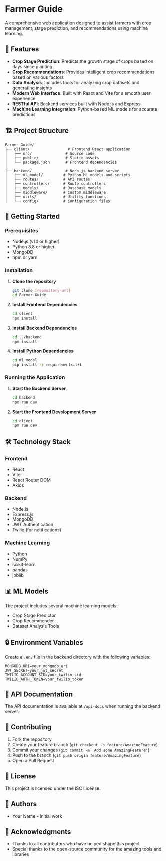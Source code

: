 # Farmer Guide

A comprehensive web application designed to assist farmers with crop management, stage prediction, and recommendations using machine learning.

## 🌟 Features

- **Crop Stage Prediction**: Predicts the growth stage of crops based on days since planting
- **Crop Recommendations**: Provides intelligent crop recommendations based on various factors
- **Data Analysis**: Includes tools for analyzing crop datasets and generating insights
- **Modern Web Interface**: Built with React and Vite for a smooth user experience
- **RESTful API**: Backend services built with Node.js and Express
- **Machine Learning Integration**: Python-based ML models for accurate predictions

## 🏗️ Project Structure

```
Farmer Guide/
├── client/                 # Frontend React application
│   ├── src/               # Source code
│   ├── public/            # Static assets
│   └── package.json       # Frontend dependencies
│
├── backend/               # Node.js backend server
│   ├── ml_model/         # Python ML models and scripts
│   ├── routes/           # API routes
│   ├── controllers/      # Route controllers
│   ├── models/           # Database models
│   ├── middleware/       # Custom middleware
│   ├── utils/            # Utility functions
│   └── config/           # Configuration files
```

## 🚀 Getting Started

### Prerequisites

- Node.js (v14 or higher)
- Python 3.8 or higher
- MongoDB
- npm or yarn

### Installation

1. **Clone the repository**
   ```bash
   git clone [repository-url]
   cd Farmer-Guide
   ```

2. **Install Frontend Dependencies**
   ```bash
   cd client
   npm install
   ```

3. **Install Backend Dependencies**
   ```bash
   cd ../backend
   npm install
   ```

4. **Install Python Dependencies**
   ```bash
   cd ml_model
   pip install -r requirements.txt
   ```

### Running the Application

1. **Start the Backend Server**
   ```bash
   cd backend
   npm run dev
   ```

2. **Start the Frontend Development Server**
   ```bash
   cd client
   npm run dev
   ```

## 🛠️ Technology Stack

### Frontend
- React
- Vite
- React Router DOM
- Axios

### Backend
- Node.js
- Express.js
- MongoDB
- JWT Authentication
- Twilio (for notifications)

### Machine Learning
- Python
- NumPy
- scikit-learn
- pandas
- joblib

## 📊 ML Models

The project includes several machine learning models:
- Crop Stage Predictor
- Crop Recommender
- Dataset Analysis Tools

## 🔒 Environment Variables

Create a `.env` file in the backend directory with the following variables:
```
MONGODB_URI=your_mongodb_uri
JWT_SECRET=your_jwt_secret
TWILIO_ACCOUNT_SID=your_twilio_sid
TWILIO_AUTH_TOKEN=your_twilio_token
```

## 📝 API Documentation

The API documentation is available at `/api-docs` when running the backend server.

## 🤝 Contributing

1. Fork the repository
2. Create your feature branch (`git checkout -b feature/AmazingFeature`)
3. Commit your changes (`git commit -m 'Add some AmazingFeature'`)
4. Push to the branch (`git push origin feature/AmazingFeature`)
5. Open a Pull Request

## 📄 License

This project is licensed under the ISC License.

## 👥 Authors

- Your Name - Initial work

## 🙏 Acknowledgments

- Thanks to all contributors who have helped shape this project
- Special thanks to the open-source community for the amazing tools and libraries 